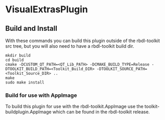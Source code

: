 VisualExtrasPlugin
=======================

## Build and Install

With these commands you can build this plugin outside of the rbdl-toolkit src tree, but you will also need to have a rbdl-toolkit build dir.

```shell
mkdir build
cd build
cmake -DCUSTOM_QT_PATH=<QT_Lib_PATH> -DCMAKE_BUILD_TYPE=Release -DTOOLKIT_BUILD_PATH=<Toolkit_Build_DIR> -DTOOLKIT_SOURCE_PATH=<Toolkit_Source_DIR> ..
make
sudo make install
```

### Build for use with AppImage

To build this plugin for use with the rbdl-toolkit.AppImage use the toolkit-buildplugin.AppImage which can be found in the rbdl-toolkit release.